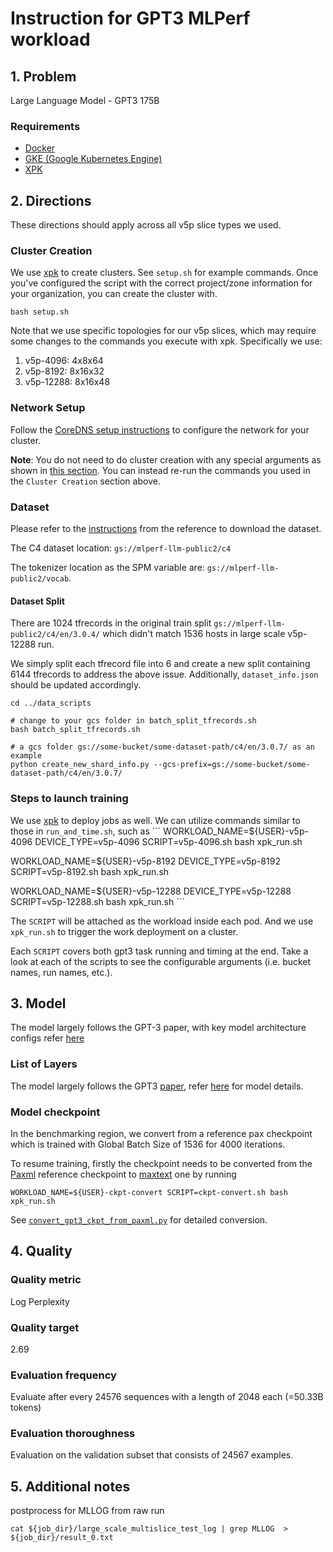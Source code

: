 # Instruction for GPT3 MLPerf workload

## 1. Problem

Large Language Model - GPT3 175B

### Requirements

*   [Docker](https://cloud.google.com/artifact-registry/docs/docker/authentication)
*   [GKE (Google Kubernetes Engine)](https://cloud.google.com/kubernetes-engine)
*   [XPK](https://github.com/AI-Hypercomputer/xpk/blob/main/README.md)

## 2. Directions

These directions should apply across all v5p slice types we used.

### Cluster Creation

We use [xpk](https://github.com/google/xpk) to create clusters. See `setup.sh`
for example commands. Once you've configured the script with the correct
project/zone information for your organization, you can create the cluster with.

```
bash setup.sh
```

Note that we use specific topologies for our v5p slices, which may require some
changes to the commands you execute with xpk. Specifically we use:

1.  v5p-4096: 4x8x64
2.  v5p-8192: 8x16x32
3.  v5p-12288: 8x16x48

### Network Setup

Follow the
[CoreDNS setup instructions](https://github.com/AI-Hypercomputer/xpk/blob/fba388fcf1817eca27e4d84301dd0a06a20a6311/xpk-large-scale-guide.sh#L187-L269)
to configure the network for your cluster.

**Note**: You do not need to do cluster creation with any special arguments as
shown in
[this section](https://github.com/AI-Hypercomputer/xpk/blob/fba388fcf1817eca27e4d84301dd0a06a20a6311/xpk-large-scale-guide.sh#L261-L266).
You can instead re-run the commands you used in the `Cluster Creation` section
above.

### Dataset

Please refer to the
[instructions](https://github.com/mlcommons/training/blob/master/large_language_model/paxml/README.md)
from the reference to download the dataset.

The C4 dataset location: `gs://mlperf-llm-public2/c4`

The tokenizer location as the SPM variable are: `gs://mlperf-llm-public2/vocab`.

#### Dataset Split

There are 1024 tfrecords in the original train split
`gs://mlperf-llm-public2/c4/en/3.0.4/` which didn't match 1536 hosts in large
scale v5p-12288 run.

We simply split each tfrecord file into 6 and create a new split containing 6144
tfrecords to address the above issue. Additionally, `dataset_info.json` should
be updated accordingly.

```
cd ../data_scripts

# change to your gcs folder in batch_split_tfrecords.sh
bash batch_split_tfrecords.sh

# a gcs folder gs://some-bucket/some-dataset-path/c4/en/3.0.7/ as an example
python create_new_shard_info.py --gcs-prefix=gs://some-bucket/some-dataset-path/c4/en/3.0.7/
```

### Steps to launch training

We use [xpk](https://github.com/google/xpk) to deploy jobs as well. We can
utilize commands similar to those in `run_and_time.sh`, such as ```
WORKLOAD_NAME=${USER}-v5p-4096 DEVICE_TYPE=v5p-4096 SCRIPT=v5p-4096.sh bash
xpk_run.sh

WORKLOAD_NAME=${USER}-v5p-8192 DEVICE_TYPE=v5p-8192 SCRIPT=v5p-8192.sh bash
xpk_run.sh

WORKLOAD_NAME=${USER}-v5p-12288 DEVICE_TYPE=v5p-12288 SCRIPT=v5p-12288.sh bash
xpk_run.sh ```

The `SCRIPT` will be attached as the workload inside each pod. And we use
`xpk_run.sh` to trigger the work deployment on a cluster.

Each `SCRIPT` covers both gpt3 task running and timing at the end. Take a look
at each of the scripts to see the configurable arguments (i.e. bucket names, run
names, etc.).

## 3. Model

The model largely follows the GPT-3 paper, with key model architecture configs
refer
[here](https://github.com/mlcommons/training/blob/master/large_language_model/paxml/README.md#3-model)

### List of Layers

The model largely follows the GPT3 [paper](https://arxiv.org/abs/2005.14165),
refer
[here](https://github.com/mlcommons/training/blob/master/large_language_model/paxml/README.md#3-model)
for model details.

### Model checkpoint

In the benchmarking region, we convert from a reference pax checkpoint which is
trained with Global Batch Size of 1536 for 4000 iterations.

To resume training, firstly the checkpoint needs to be converted from the
[Paxml](https://github.com/google/paxml) reference checkpoint to
[maxtext](https://github.com/google/maxtext/tree/main) one by running

```
WORKLOAD_NAME=${USER}-ckpt-convert SCRIPT=ckpt-convert.sh bash xpk_run.sh
```

See
[`convert_gpt3_ckpt_from_paxml.py`](https://github.com/AI-Hypercomputer/maxtext/blob/a6b44b3a40ff3ce5ed0b1d2d0595305840ed8a64/MaxText/convert_gpt3_ckpt_from_paxml.py)
for detailed conversion.

## 4. Quality

### Quality metric

Log Perplexity

### Quality target

2.69

### Evaluation frequency

Evaluate after every 24576 sequences with a length of 2048 each (=50.33B tokens)

### Evaluation thoroughness

Evaluation on the validation subset that consists of 24567 examples.

## 5. Additional notes

postprocess for MLLOG from raw run

```
cat ${job_dir}/large_scale_multislice_test_log | grep MLLOG  > ${job_dir}/result_0.txt
```

